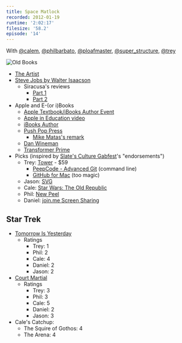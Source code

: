 ```yaml
---
title: Space Matlock
recorded: 2012-01-19
runtime: '2:02:17'
filesize: '58.2'
episode: '14'
---
```


With
[@calem](https://twitter.com/calem),
[@philbarbato](https://twitter.com/philbarbato),
[@ploafmaster](https://twitter.com/ploafmaster),
[@super_structure](https://twitter.com/super_structure),
[@trey](https://twitter.com/trey)

![Old Books](https://treylabs-cdn.nyc3.digitaloceanspaces.com/jawgrind/Jawgrind-Episode-14.jpg)

- <a href="http://en.wikipedia.org/wiki/The_Artist_(film)">The Artist</a>
- [Steve Jobs by Walter Isaacson](http://amazon.com/dp/1451648537)
    - Siracusa's reviews
        - [Part 1](http://5by5.tv/hypercritical/42)
        - [Part 2](http://5by5.tv/hypercritical/43)
- Apple and E-(or i)Books
    - [Apple Textbook/iBooks Author Event](http://www.apple.com/apple-events/education-january-2012/)
    - [Apple in Education video](http://www.apple.com/education/#video-textbooks)
    - [iBooks Author](http://www.apple.com/ibooks-author/)
    - [Push Pop Press](http://pushpoppress.com/ourchoice/)
        - [Mike Matas's remark](https://twitter.com/#!/mike_matas/status/160047399023284224)
    - [Dan Wineman](http://daringfireball.net/linked/2012/01/19/ibooks-author-eula)
    - [Transformer Prime](http://eee.asus.com/eeepad/transformer-prime/)
- Picks (inspired by [Slate's Culture Gabfest](http://www.slate.com/articles/podcasts/culturegabfest.html)'s "endorsements")
    - Trey: [Tower](http://www.git-tower.com/) - $59
        - [PeepCode - Advanced Git](http://peepcode.com/products/advanced-git) (command line)
        - [GitHub for Mac](http://mac.github.com/ "GitHub for Mac") (too magic)
    - Jason: [SVG](http://www.w3.org/TR/SVG/ "Scalable Vector Graphics (SVG) 1.1 (Second Edition)")
    - Cale: [Star Wars: The Old Republic](http://www.swtor.com/)
    - Phil: [New Peel](http://dl.dropbox.com/u/359729/Photo%20Jan%2010%2C%204%2043%2049%20PM.jpg)
    - Daniel: [join.me Screen Sharing](https://join.me/)

## Star Trek

- [Tomorrow Is Yesterday](http://en.wikipedia.org/wiki/Tomorrow_Is_Yesterday)
    - Ratings
        - Trey: 1
        - Phil: 2
        - Cale: 4
        - Daniel: 2
        - Jason: 2
- [Court Martial](http://en.wikipedia.org/wiki/Court_Martial_(Star_Trek:_The_Original_Series))
    - Ratings
        - Trey: 3
        - Phil: 3
        - Cale: 5
        - Daniel: 2
        - Jason: 3
- Cale's Catchup:
    - The Squire of Gothos: 4
    - The Arena: 4
